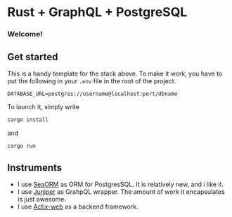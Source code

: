 # Rust + GraphQL + PostgreSQL

### Welcome!

## Get started

This is a handy template for the stack above. 
To make it work, you have to put the following in your `.env` file in the root of the project. 
```
DATABASE_URL=postgres://username@localhost:port/dbname
```


To launch it, simply write 
```bash  
cargo install
```
and
```powershell
cargo run
```

## Instruments

- I use [SeaORM](https://www.sea-ql.org/SeaORM/) as ORM for PostgresSQL. It is relatively new, and i like it.
- I use [Juniper](https://docs.rs/juniper/latest/juniper/) as GrahpQL wrapper. The amount of work it encapsulates is just awesome.
- I use [Actix-web](https://actix.rs/) as a backend framework.

